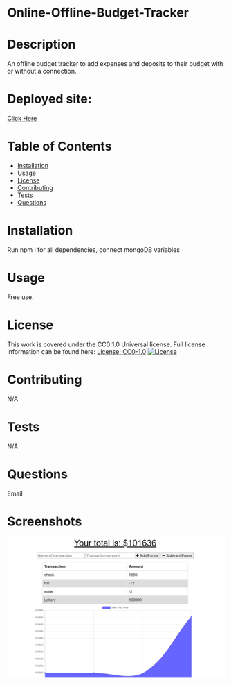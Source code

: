 # Online-Offline-Budget-Tracker

# Description
An offline budget tracker to add expenses and deposits to their budget with or without a connection.

# Deployed site:
 [Click Here](https://calm-tundra-12454.herokuapp.com/)
# Table of Contents
* [Installation](#installation)
* [Usage](#usage)
* [License](#license)
* [Contributing](#contributing)
* [Tests](#tests)
* [Questions](#questions)
# Installation
Run npm i for all dependencies, connect mongoDB variables
# Usage
Free use.
# License
This work is covered under the CC0 1.0 Universal license.
Full license information can be found here: [License: CC0-1.0](http://creativecommons.org/publicdomain/zero/1.0/)
[![License](https://img.shields.io/badge/License-Apache%202.0-blue.svg)](https://opensource.org/licenses/Apache-2.0)
# Contributing
N/A
# Tests
N/A
# Questions
Email
# Screenshots
![Main Page](./Develop/budget-tracker.jpg)
